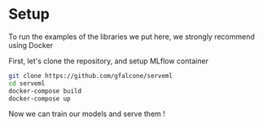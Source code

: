 # Setup

To run the examples of the libraries we put here, we strongly recommend using Docker

First, let's clone the repository, and setup MLflow container 

````bash
git clone https://github.com/gfalcone/serveml
cd serveml
docker-compose build
docker-compose up
````

Now we can train our models and serve them !